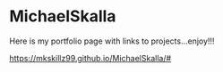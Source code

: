 # MichaelSkalla
Here is my portfolio page with links to projects...enjoy!!!


https://mkskillz99.github.io/MichaelSkalla/#
